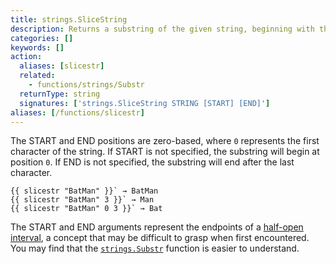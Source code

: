 ```yaml
---
title: strings.SliceString
description: Returns a substring of the given string, beginning with the start position and ending before the end position.
categories: []
keywords: []
action:
  aliases: [slicestr]
  related:
    - functions/strings/Substr
  returnType: string
  signatures: ['strings.SliceString STRING [START] [END]']
aliases: [/functions/slicestr]
---
```


The START and END positions are zero-based, where `0` represents the first character of the string. If START is not specified, the substring will begin at position `0`. If END is not specified, the substring will end after the last character.

```go-html-template
{{ slicestr "BatMan" }}` → BatMan
{{ slicestr "BatMan" 3 }}` → Man
{{ slicestr "BatMan" 0 3 }}` → Bat
```

The START and END arguments represent the endpoints of a [half-open interval], a concept that may be difficult to grasp when first encountered. You may find that the [`strings.Substr`] function is easier to understand.

[half-open interval]: /getting-started/glossary/#interval
[`strings.Substr`]: /functions/strings/substr/
